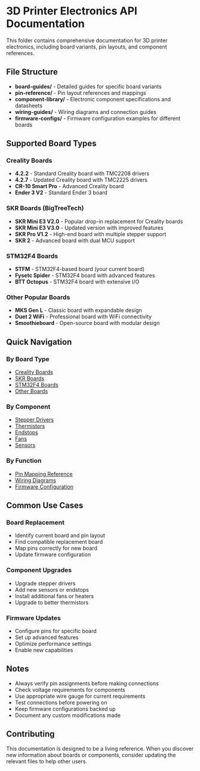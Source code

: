 # 3D Printer Electronics API Documentation

This folder contains comprehensive documentation for 3D printer electronics, including board variants, pin layouts, and component references.

## File Structure

- **board-guides/** - Detailed guides for specific board variants
- **pin-reference/** - Pin layout references and mappings
- **component-library/** - Electronic component specifications and datasheets
- **wiring-guides/** - Wiring diagrams and connection guides
- **firmware-configs/** - Firmware configuration examples for different boards

## Supported Board Types

### Creality Boards
- **4.2.2** - Standard Creality board with TMC2208 drivers
- **4.2.7** - Updated Creality board with TMC2225 drivers
- **CR-10 Smart Pro** - Advanced Creality board
- **Ender 3 V2** - Standard Ender 3 board

### SKR Boards (BigTreeTech)
- **SKR Mini E3 V2.0** - Popular drop-in replacement for Creality boards
- **SKR Mini E3 V3.0** - Updated version with improved features
- **SKR Pro V1.2** - High-end board with multiple stepper support
- **SKR 2** - Advanced board with dual MCU support

### STM32F4 Boards
- **STFM** - STM32F4-based board (your current board)
- **Fysetc Spider** - STM32F4 board with advanced features
- **BTT Octopus** - STM32F4 board with extensive I/O

### Other Popular Boards
- **MKS Gen L** - Classic board with expandable design
- **Duet 2 WiFi** - Professional board with WiFi connectivity
- **Smoothieboard** - Open-source board with modular design

## Quick Navigation

### By Board Type
- [Creality Boards](./board-guides/creality-boards.md)
- [SKR Boards](./board-guides/skr-boards.md)
- [STM32F4 Boards](./board-guides/stm32f4-boards.md)
- [Other Boards](./board-guides/other-boards.md)

### By Component
- [Stepper Drivers](./component-library/stepper-drivers.md)
- [Thermistors](./component-library/thermistors.md)
- [Endstops](./component-library/endstops.md)
- [Fans](./component-library/fans.md)
- [Sensors](./component-library/sensors.md)

### By Function
- [Pin Mapping Reference](./pin-reference/pin-mapping.md)
- [Wiring Diagrams](./wiring-guides/wiring-diagrams.md)
- [Firmware Configuration](./firmware-configs/firmware-setup.md)

## Common Use Cases

### Board Replacement
- Identify current board and pin layout
- Find compatible replacement board
- Map pins correctly for new board
- Update firmware configuration

### Component Upgrades
- Upgrade stepper drivers
- Add new sensors or endstops
- Install additional fans or heaters
- Upgrade to better thermistors

### Firmware Updates
- Configure pins for specific board
- Set up advanced features
- Optimize performance settings
- Enable new capabilities

## Notes

- Always verify pin assignments before making connections
- Check voltage requirements for components
- Use appropriate wire gauge for current requirements
- Test connections before powering on
- Keep firmware configurations backed up
- Document any custom modifications made

## Contributing

This documentation is designed to be a living reference. When you discover new information about boards or components, consider updating the relevant files to help other users.
